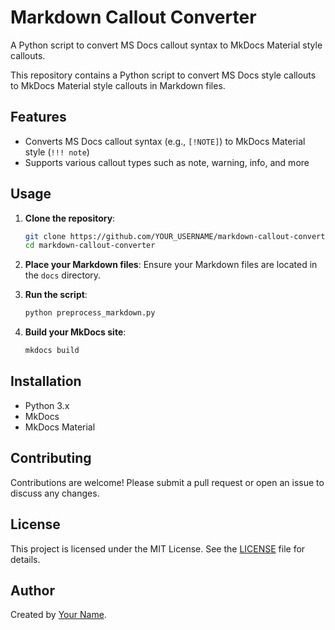 # Markdown Callout Converter
A Python script to convert MS Docs callout syntax to MkDocs Material style callouts.

This repository contains a Python script to convert MS Docs style callouts to MkDocs Material style callouts in Markdown files.

## Features

- Converts MS Docs callout syntax (e.g., `[!NOTE]`) to MkDocs Material style (`!!! note`)
- Supports various callout types such as note, warning, info, and more

## Usage

1. **Clone the repository**:
   ```bash
   git clone https://github.com/YOUR_USERNAME/markdown-callout-converter.git
   cd markdown-callout-converter
   ```

2. **Place your Markdown files**:
   Ensure your Markdown files are located in the `docs` directory.

3. **Run the script**:
   ```bash
   python preprocess_markdown.py
   ```

4. **Build your MkDocs site**:
   ```bash
   mkdocs build
   ```

## Installation

- Python 3.x
- MkDocs
- MkDocs Material

## Contributing

Contributions are welcome! Please submit a pull request or open an issue to discuss any changes.

## License

This project is licensed under the MIT License. See the [LICENSE](LICENSE) file for details.

## Author

Created by [Your Name](https://github.com/YOUR_USERNAME).
